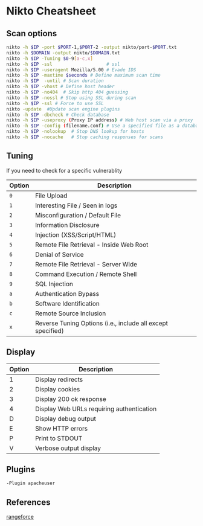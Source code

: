 # Nikto Cheatsheet 
## Scan options  
```bash
nikto -h $IP -port $PORT-1,$PORT-2 -output nikto/port-$PORT.txt 
nikto -h $DOMAIN -output nikto/$DOMAIN.txt
nikto -h $IP -Tuning $0-9[a-c,x]
nikto -h $IP -ssl                    # ssl
nikto -h $IP -useragent Mozilla/5.00 # Evade IDS
nikto -h $IP -maxtime $seconds # Define maximum scan time  
nikto -h $IP  -until # Scan duration  
nikto -h $IP -vhost # Define host header  
nikto -h $IP -no404  # Skip http 404 guessing  
nikto -h $IP -nossl # Stop using SSL during scan  
nikto -h $IP -ssl # Force to use SSL  
nikto -update  #Update scan engine plugins  
nikto -h $IP -dbcheck # Check database   
nikto -h $IP -useproxy (Proxy IP address) # Web host scan via a proxy 
nikto -h $IP -config (filename.conf) # Use a specified file as a database  
nikto -h $IP -nolookup 	# Stop DNS lookup for hosts  
nikto -h $IP -nocache 	# Stop caching responses for scans
```
## Tuning
If you need to check for a specific vulnerablity

Option | Description
--- | ---
`0` | File Upload
`1` | Interesting File / Seen in logs
`2` | Misconfiguration / Default File
`3` | Information Disclosure
`4` | Injection (XSS/Script/HTML)
`5` | Remote File Retrieval - Inside Web Root
`6` | Denial of Service
`7` | Remote File Retrieval - Server Wide
`8` | Command Execution / Remote Shell
`9` | SQL Injection
`a` | Authentication Bypass
`b` | Software Identification
`c` | Remote Source Inclusion
`x` | Reverse Tuning Options (i.e., include all except specified)

## Display 
Option | Description
--- | ---
1 | Display redirects  
2 | Display cookies  
3 | Display 200 ok response  
4 | Display Web URLs requiring authentication  
D | Display debug output  
E | Show HTTP errors  
P | Print to STDOUT  
V | Verbose output display

## Plugins
```bash
-Plugin apacheuser
```


## References
[rangeforce](https://materials.rangeforce.com/tutorial/2019/12/05/Nikto/)